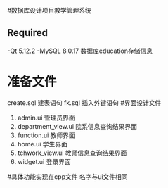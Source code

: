 #数据库设计项目教学管理系统

## Required
-Qt 5.12.2
-MySQL 8.0.17 数据库education存储信息

# 准备文件
create.sql 建表语句
fk.sql 插入外键语句
#界面设计文件
1. admin.ui  管理员界面
2. department_view.ui 院系信息查询结果界面
3. function.ui 教师界面
4. home.ui 学生界面
5. tchwork_view.ui 教师信息查询结果界面 
6. widget.ui 登录界面

#具体功能实现在cpp文件
名字与ui文件相同




